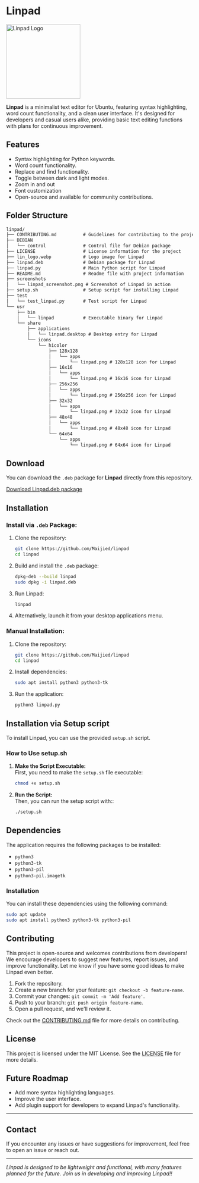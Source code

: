 # Linpad

<img src="./lin_logo.webp" alt="Linpad Logo" width="200" height="200">

**Linpad** is a minimalist text editor for Ubuntu, featuring syntax highlighting, word count functionality, and a clean user interface. It's designed for developers and casual users alike, providing basic text editing functions with plans for continuous improvement.

## Features

- Syntax highlighting for Python keywords.
- Word count functionality.
- Replace and find functionality.
- Toggle between dark and light modes.
- Zoom in and out
- Font customization
- Open-source and available for community contributions.

## Folder Structure

```markdown
linpad/
├── CONTRIBUTING.md          # Guidelines for contributing to the project
├── DEBIAN
│   └── control              # Control file for Debian package
├── LICENSE                  # License information for the project
├── lin_logo.webp            # Logo image for Linpad
├── linpad.deb               # Debian package for Linpad
├── linpad.py                # Main Python script for Linpad
├── README.md                # Readme file with project information
├── screenshots
│   └── linpad_screenshot.png # Screenshot of Linpad in action
├── setup.sh                 # Setup script for installing Linpad
├── test
│   └── test_linpad.py       # Test script for Linpad
└── usr
    ├── bin
    │   └── linpad           # Executable binary for Linpad
    └── share
        ├── applications
        │   └── linpad.desktop # Desktop entry for Linpad
        └── icons
            └── hicolor
                ├── 128x128
                │   └── apps
                │       └── linpad.png # 128x128 icon for Linpad
                ├── 16x16
                │   └── apps
                │       └── linpad.png # 16x16 icon for Linpad
                ├── 256x256
                │   └── apps
                │       └── linpad.png # 256x256 icon for Linpad
                ├── 32x32
                │   └── apps
                │       └── linpad.png # 32x32 icon for Linpad
                ├── 48x48
                │   └── apps
                │       └── linpad.png # 48x48 icon for Linpad
                └── 64x64
                    └── apps
                        └── linpad.png # 64x64 icon for Linpad
```

## Download

You can download the `.deb` package for **Linpad** directly from this repository.

[Download Linpad.deb package](./linpad.deb)


## Installation

### Install via `.deb` Package:

1. Clone the repository:
    ```bash
    git clone https://github.com/Maijied/linpad
    cd linpad
    ```

2. Build and install the `.deb` package:
    ```bash
    dpkg-deb --build linpad
    sudo dpkg -i linpad.deb
    ```

3. Run Linpad:
    ```bash
    linpad
    ```

4. Alternatively, launch it from your desktop applications menu.

### Manual Installation:

1. Clone the repository:
    ```bash
    git clone https://github.com/Maijied/linpad
    cd linpad
    ```

2. Install dependencies:
    ```bash
    sudo apt install python3 python3-tk
    ```

3. Run the application:
    ```bash
    python3 linpad.py
    ```

## Installation via Setup script

To install Linpad, you can use the provided `setup.sh` script.

### How to Use setup.sh

1. **Make the Script Executable:**  
   First, you need to make the `setup.sh` file executable:
   ```bash
   chmod +x setup.sh
   ```
2. **Run the Script:**  
   Then, you can run the setup script with::
   ```bash
   ./setup.sh
   ```

## Dependencies

The application requires the following packages to be installed:

- `python3`
- `python3-tk`
- `python3-pil`
- `python3-pil.imagetk`

### Installation

You can install these dependencies using the following command:

```bash
sudo apt update
sudo apt install python3 python3-tk python3-pil
```

## Contributing

This project is open-source and welcomes contributions from developers! We encourage developers to suggest new features, report issues, and improve functionality. Let me know if you have some good ideas to make Linpad even better.

1. Fork the repository.
2. Create a new branch for your feature: `git checkout -b feature-name`.
3. Commit your changes: `git commit -m 'Add feature'`.
4. Push to your branch: `git push origin feature-name`.
5. Open a pull request, and we'll review it.

Check out the [CONTRIBUTING.md](CONTRIBUTING.md) file for more details on contributing.

## License

This project is licensed under the MIT License. See the [LICENSE](LICENSE) file for more details.

## Future Roadmap

- Add more syntax highlighting languages.
- Improve the user interface.
- Add plugin support for developers to expand Linpad's functionality.

---

## Contact

If you encounter any issues or have suggestions for improvement, feel free to open an issue or reach out.

---

*Linpad is designed to be lightweight and functional, with many features planned for the future. Join us in developing and improving Linpad!!*
